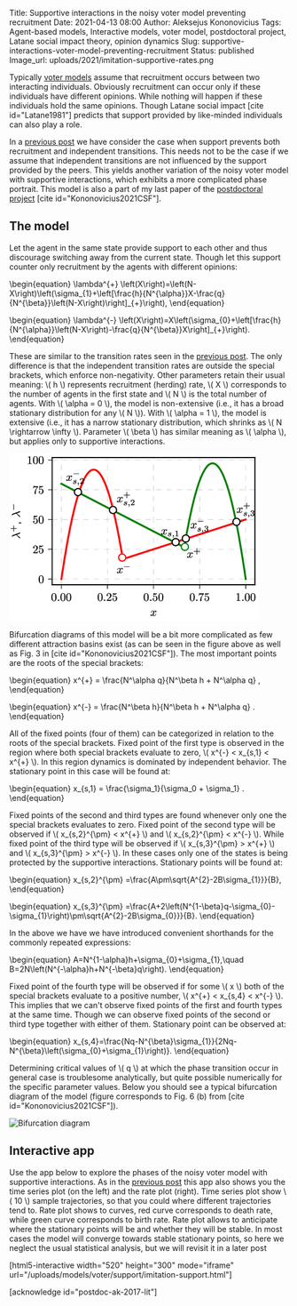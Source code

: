 Title: Supportive interactions in the noisy voter model preventing recruitment
Date: 2021-04-13 08:00
Author: Aleksejus Kononovicius
Tags: Agent-based models, Interactive models, voter model, postdoctoral project, Latane social impact theory, opinion dynamics
Slug: supportive-interactions-voter-model-preventing-recruitment
Status: published
Image_url: uploads/2021/imitation-supportive-rates.png

Typically [voter models](/tag/voter-model/) assume that recruitment occurs
between two interacting individuals. Obviously recruitment can occur only if
these individuals have different opinions. While nothing will happen if
these individuals hold the same opinions. Though Latane social impact
[cite id="Latane1981"] predicts that support provided by like-minded
individuals can also play a role.

In a [previous post]({filename}/articles/2021/supportive-interactions-voter-model.md)
we have consider the case when support prevents both recruitment and
independent transitions. This needs not to be the case if we assume that
independent transitions are not influenced by the support provided by the
peers. This yields another variation of the noisy voter model with
supportive interactions, which exhibits a more complicated phase portrait.
This model is also a part of my last paper of the
[postdoctoral project](/tag/postdoctoral-project)
[cite id="Kononovicius2021CSF"].
<!--more-->

## The model

Let the agent in the same state provide support to each other and thus
discourage switching away from the current state. Though let this support
counter only recruitment by the agents with different opinions:

\begin{equation}
    \lambda^{+} \left(X\right)=\left(N-X\right)\left(\sigma_{1}+\left[\frac{h}{N^{\alpha}}X-\frac{q}{N^{\beta}}\left(N-X\right)\right]_{+}\right),
\end{equation}

\begin{equation}
    \lambda^{-} \left(X\right)=X\left(\sigma_{0}+\left[\frac{h}{N^{\alpha}}\left(N-X\right)-\frac{q}{N^{\beta}}X\right]_{+}\right).
\end{equation}

These are similar to the transition rates seen in the
[previous post]({filename}/articles/2021/supportive-interactions-voter-model.md).
The only difference is that the independent transition rates are outside the
special brackets, which enforce non-negativity. Other parameters retain
their usual meaning: \\\( h \\\) represents recruitment (herding) rate,
\\\( X \\\) corresponds to the number of agents in the first state and
\\\( N \\\) is the total number of agents. With \\\( \alpha = 0 \\\), the
model is non-extensive (i.e., it has a broad stationary distribution for any
\\\( N \\\)). With \\\( \alpha = 1 \\\), the model is extensive (i.e., it
has a narrow stationary distribution, which shrinks as
\\\( N \rightarrow \infty \\\). Parameter \\\( \beta \\\) has similar
meaning as \\\( \alpha \\\), but applies only to supportive interactions.

![Special points of the transition rates](/uploads/2021/imitation-supportive-rates.png "Special points of the transition rates (corresponds to Fig. 3 from the article).")

Bifurcation diagrams of this model will be a bit more complicated as few
different attraction basins exist (as can be seen in the figure above as
well as Fig. 3 in [cite id="Kononovicius2021CSF"]). The most important
points are the roots of the special brackets:

\begin{equation}
    x^{+} = \frac{N^\alpha q}{N^\beta h + N^\alpha q} ,
\end{equation}

\begin{equation}
    x^{-} = \frac{N^\beta h}{N^\beta h + N^\alpha q} .
\end{equation}

All of the fixed points (four of them) can be categorized in relation to the
roots of the special brackets. Fixed point of the first type is observed in
the region where both special brackets evaluate to zero,
\\\( x^{-} &lt; x_{s,1} &lt; x^{+} \\\). In this region dynamics is dominated by
independent behavior. The stationary point in this case will be found at:

\begin{equation}
    x_{s,1} = \frac{\sigma\_1}{\sigma\_0 + \sigma\_1} .
\end{equation}

Fixed points of the second and third types are found whenever only one the
special brackets evaluates to zero. Fixed point of the second type will be
observed if \\\( x_{s,2}^{\pm} &lt; x^{+} \\\) and \\\( x_{s,2}^{\pm} &lt; x^{-} \\\).
While fixed point of the third type will be observed if 
\\\( x_{s,3}^{\pm} &gt; x^{+} \\\) and \\\( x_{s,3}^{\pm} &gt; x^{-} \\\). In these
cases only one of the states is being protected by the supportive
interactions. Stationary points will be found at:

\begin{equation}
    x_{s,2}^{\pm} =\frac{A\pm\sqrt{A^{2}-2B\sigma_{1}}}{B},
\end{equation}

\begin{equation}
    x_{s,3}^{\pm} =\frac{A+2\left(N^{1-\beta}q-\sigma_{0}-\sigma_{1}\right)\pm\sqrt{A^{2}-2B\sigma_{0}}}{B}.
\end{equation}

In the above we have we have introduced convenient shorthands for the
commonly repeated expressions: 

\begin{equation}
    A=N^{1-\alpha}h+\sigma_{0}+\sigma_{1},\quad B=2N\left(N^{-\alpha}h+N^{-\beta}q\right).
\end{equation}

Fixed point of the fourth type will be observed if for some \\\( x \\\) both
of the special brackets evaluate to a positive number,
\\\( x^{+} &lt; x_{s,4} &lt; x^{-} \\\). This implies that we can't observe fixed
points of the first and fourth types at the same time. Though we can observe
fixed points of the second or third type together with either of them.
Stationary point can be observed at:

\begin{equation}
    x_{s,4}=\frac{Nq-N^{\beta}\sigma_{1}}{2Nq-N^{\beta}\left(\sigma_{0}+\sigma_{1}\right)}.
\end{equation}

Determining critical values of \\\( q \\\) at which the phase transition
occur in general case is troublesome analytically, but quite possible
numerically for the specific parameter values. Below you should see a
typical bifurcation diagram of the model (figure corresponds to Fig. 6 (b)
from [cite id="Kononovicius2021CSF"]).

![Bifurcation diagram](/uploads/2021/imitation-supportive-phases.png
"Bifurcation diagram of the model with α=β=0 (corresponds to Fig. 6 (b) from
the article).")

## Interactive app

Use the app below to explore the phases of the noisy voter model with
supportive interactions. As in the
[previous post]({filename}/articles/2021/supportive-interactions-voter-model.md)
this app also shows you the time series plot (on the left) and the rate plot
(right). Time series plot show \\\( 10 \\\) sample trajectories, so that you
could where different trajectories tend to. Rate plot shows to curves, red
curve corresponds to death rate, while green curve corresponds to birth rate.
Rate plot allows to anticipate where the stationary points will be and whether
they will be stable. In most cases the model will converge towards stable
stationary points, so here we neglect the usual statistical analysis, but we
will revisit it in a later post

[html5-interactive width="520" height="300" mode="iframe"
url="/uploads/models/voter/support/imitation-support.html"]

[acknowledge id="postdoc-ak-2017-lit"]

